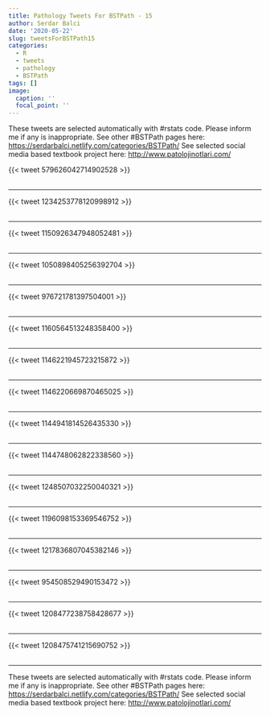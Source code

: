```yaml
---
title: Pathology Tweets For BSTPath - 15
author: Serdar Balci
date: '2020-05-22'
slug: tweetsForBSTPath15
categories:
  - R
  - tweets
  - pathology
  - BSTPath
tags: []
image:
  caption: ''
  focal_point: ''
---
```



These tweets are selected automatically with #rstats code. Please inform me if any is inappropriate.
See other #BSTPath pages here: https://serdarbalci.netlify.com/categories/BSTPath/ 
See selected social media based textbook project here: http://www.patolojinotlari.com/

{{< tweet 579626042714902528 >}}
<br>
<br>
<hr>
{{< tweet 1234253778120998912 >}}
<br>
<br>
<hr>
{{< tweet 1150926347948052481 >}}
<br>
<br>
<hr>
{{< tweet 1050898405256392704 >}}
<br>
<br>
<hr>
{{< tweet 976721781397504001 >}}
<br>
<br>
<hr>
{{< tweet 1160564513248358400 >}}
<br>
<br>
<hr>
{{< tweet 1146221945723215872 >}}
<br>
<br>
<hr>
{{< tweet 1146220669870465025 >}}
<br>
<br>
<hr>
{{< tweet 1144941814526435330 >}}
<br>
<br>
<hr>
{{< tweet 1144748062822338560 >}}
<br>
<br>
<hr>
{{< tweet 1248507032250040321 >}}
<br>
<br>
<hr>
{{< tweet 1196098153369546752 >}}
<br>
<br>
<hr>
{{< tweet 1217836807045382146 >}}
<br>
<br>
<hr>
{{< tweet 954508529490153472 >}}
<br>
<br>
<hr>
{{< tweet 1208477238758428677 >}}
<br>
<br>
<hr>
{{< tweet 1208475741215690752 >}}
<br>
<br>
<hr>


These tweets are selected automatically with #rstats code. Please inform me if any is inappropriate.
See other #BSTPath pages here: https://serdarbalci.netlify.com/categories/BSTPath/ 
See selected social media based textbook project here: http://www.patolojinotlari.com/
